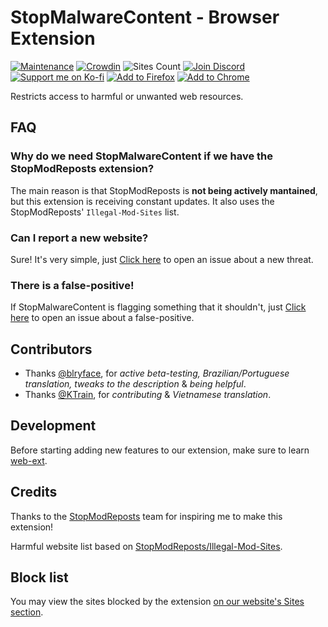 # StopMalwareContent - Browser Extension

[![Maintenance](https://img.shields.io/badge/maintained%3F-yes-green.svg)](https://GitHub.com/Naereen/StrapDown.js/graphs/commit-activity)
[![Crowdin](https://badges.crowdin.net/stopmalwarecontent/localized.svg)](https://crowdin.com/project/stopmalwarecontent)
![Sites Count](https://img.shields.io/badge/dynamic/json?url=https://smc.ldne.xyz%2Fstats&query=%24.sites&label=sites)
[![Join Discord](https://img.shields.io/badge/join-Discord-5865F2?style=flat&logo=discord&logoColor=white)](https://discord.gg/C8VprernmY)
[![Support me on Ko-fi](https://img.shields.io/badge/support-on_Ko--fi-FF5E5B?style=flat&logo=kofi&logoColor=white)](https://ko-fi.com/nitrrine)
[![Add to Firefox](https://img.shields.io/badge/add_to-Firefox-FF7139?style=flat&logo=firefox-browser&logoColor=white)](https://addons.mozilla.org/en-US/firefox/addon/stop-malware-content)
[![Add to Chrome](https://img.shields.io/badge/add_to-Chromium-4285F4?style=flat&logo=google-chrome&logoColor=white)](https://chromewebstore.google.com/detail/stop-malware-content/fiaoknmfemniellplflmbpbnagnpphkg)

Restricts access to harmful or unwanted web resources.

## FAQ

### Why do we need StopMalwareContent if we have the StopModReposts extension?

The main reason is that StopModReposts is **not being actively mantained**, but this extension is receiving constant updates. It also uses the StopModReposts' ``Illegal-Mod-Sites`` list.

### Can I report a new website?

Sure! It's very simple, just [Click here](https://github.com/StopMalwareContent/Site-Tracker/issues/new?assignees=Nitrrine&labels=website+add&projects=&template=report-a-threat.md&title=Add+%28url+goes+here%29+to+the+blocklist) to open an issue about a new threat.

### There is a false-positive!

If StopMalwareContent is flagging something that it shouldn't, just [Click here](https://github.com/StopMalwareContent/Site-Tracker/issues/new?assignees=Nitrrine&labels=website+remove&projects=&template=report-a-false-positive.md&title=Remove+%28url+goes+here%29+from+block+list) to open an issue about a false-positive.

## Contributors

- Thanks [@blryface](https://github.com/blryface), for _active beta-testing, Brazilian/Portuguese translation, tweaks to the description_ & _being helpful_.
- Thanks [@KTrain](https://github.com/KTrain5169), for _contributing_ & _Vietnamese translation_.

## Development

Before starting adding new features to our extension, make sure to learn [web-ext](https://extensionworkshop.com/documentation/develop/getting-started-with-web-ext/).

## Credits

Thanks to the [StopModReposts](https://stopmodreposts.org/) team for inspiring me to make this extension!

Harmful website list based on [StopModReposts/Illegal-Mod-Sites](https://github.com/StopModReposts/Illegal-Mod-Sites).

## Block list

You may view the sites blocked by the extension [on our website's Sites section](https://stopmalwarecontent.pages.dev/sites).
